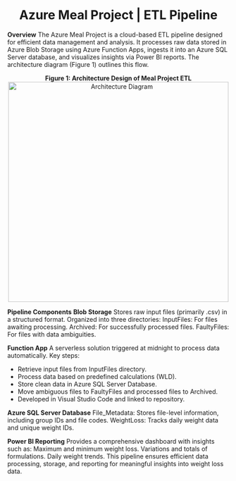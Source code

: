 <h1 align="center">Azure Meal Project | ETL Pipeline</h1>

**Overview**
The Azure Meal Project is a cloud-based ETL pipeline designed for efficient data management and analysis. It processes raw data stored in Azure Blob Storage using Azure Function Apps, ingests it into an Azure SQL Server database, and visualizes insights via Power BI reports. The architecture diagram (Figure 1) outlines this flow.


<p align="center">
 <b>Figure 1: Architecture Design of Meal Project ETL</b>
    <img src="https://github.com/user-attachments/assets/7269920c-fb1a-497d-8e8a-79e1d41d270d" alt="Architecture Diagram" width="500" style="display: flex;">
</p>



</div>

**Pipeline Components**
**Blob Storage**
Stores raw input files (primarily .csv) in a structured format.
Organized into three directories:
InputFiles: For files awaiting processing.
Archived: For successfully processed files.
FaultyFiles: For files with data ambiguities.

**Function App**
A serverless solution triggered at midnight to process data automatically.
Key steps:
* Retrieve input files from InputFiles directory.
* Process data based on predefined calculations (WLD).
* Store clean data in Azure SQL Server Database.
* Move ambiguous files to FaultyFiles and processed files to Archived.
* Developed in Visual Studio Code and linked to repository.

**Azure SQL Server Database**
File_Metadata: Stores file-level information, including group IDs and file codes.
WeightLoss: Tracks daily weight data and unique weight IDs.

**Power BI Reporting**
Provides a comprehensive dashboard with insights such as:
Maximum and minimum weight loss.
Variations and totals of formulations.
Daily weight trends.
This pipeline ensures efficient data processing, storage, and reporting for meaningful insights into weight loss data.
